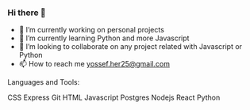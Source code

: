 ### Hi there 👋

- 🔭 I’m currently working on personal projects
- 🌱 I’m currently learning Python and more Javascript
- 👯 I’m looking to collaborate on any project related with Javascript or Python
- 📫 How to reach me yossef.her25@gmail.com

Languages and Tools:

CSS Express Git HTML Javascript Postgres Nodejs React Python

 

